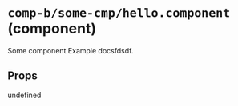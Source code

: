 `comp-b/some-cmp/hello.component` (component)
=============================================

Some component Example docsfdsdf.

Props
-----

undefined